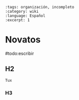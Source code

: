 ```{post} 2023-06-30
:tags: organización, incompleto
:category: wiki
:language: Español
:excerpt: 1
```

# Novatos

#todo:escribir

## H2


```{figure} template.md-data/tux.png
Tux
```



### H3


